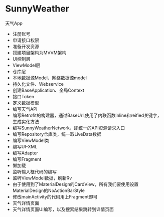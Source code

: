 # SunnyWeather
天气App

- 注册账号
- 申请接口权限
- 准备开发资源
- 搭建项目架构为MVVM架构
- UI控制层
- ViewModel层
- 仓库层
- 本地数据源Model、网络数据源model
- 持久化文件、Webservice
- 创建BaseApplication、全局Context
- 接口Token
- 定义数据模型
- 编写天气API
- 编写Retrofit的构建器，通过BaseUrl,使用了内联函数inline和reified关键字，生成实化方法
- 编写SunnyWeatherNetwork，即统一的API资源请求入口
- 编写Repository仓库类，统一取LiveData数据
- 编写ViewModel类
- 编写UI-XML
- 编写Adapter
- 编写Fragment
- 懒加载
- 监听输入框代码的编写
- 监听ViewModel数据，刷新Rv
- 由于使用到了MaterialDesign的CardView，所有我们要使用设置MaterialDesign的NoActionBarStyle
- 修改mainActivity的代码用上Fragment即可
- 天气详情页面
- 天气详情页面UI编写，以及搜索结果跳转到详情页面